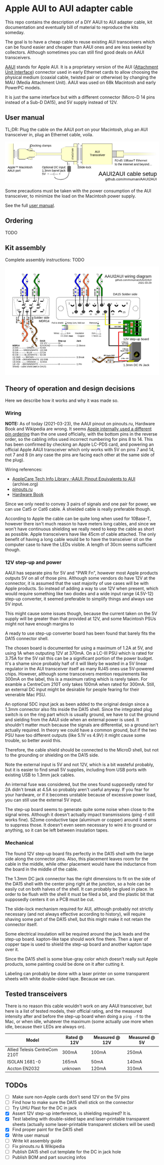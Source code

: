 # Apple AUI to AUI adapter cable

This repo contains the description of a DIY AAUI to AUI adapter cable, kit documentation and eventually bill of material to reproduce the kits someday.

The goal is to have a cheap cable to reuse existing AUI transceivers which can be found easier and cheaper than AAUI ones and are less seeked by collectors. Although sometimes you can still find good deals on AAUI transceivers.

[AAUI](https://en.wikipedia.org/wiki/Apple_Attachment_Unit_Interface) stands for Apple AUI. It is a proprietary version of the AUI ([Attachment Unit Interface](https://en.wikipedia.org/wiki/Attachment_Unit_Interface)) connector used in early Ethernet cards to allow choosing the physical medium (coaxial cable, twisted pair or otherwise) by changing the MAU (Media Attachment Unit). AAUI was used on 68k Macintosh and early PowerPC models.

It is just the same interface but with a different connector (Micro-D 14 pins instead of a Sub-D DA15), and 5V supply instead of 12V.


## User manual

TL;DR: Plug the cable on the AAUI port on your Macintosh, plug an AUI transceiver in, plug an Ethernet cable, voila.

![Setup guide for the AAUI2AUI cable](setup.png "Setup guide")

Some precautions must be taken with the power consumption of the AUI transceiver, to minimize the load on the Macintosh power supply.

See the full [user manual](manual.md).

## Ordering

TODO

## Kit assembly

Complete assembly instructions: TODO

![Wiring guide for the AAUI2AUI kit](wiring.png "Wiring guide")

## Theory of operation and design decisions

Here we describe how it works and why it was made so.

### Wiring

**NOTE:** As of today (2021-03-23), the AAUI pinout on pinouts.ru, Hardware Book and Wikipedia are wrong. It seems [Apple internally used a different pin ordering](http://web.archive.org/web/20010709103745/til.info.apple.com/techinfo.nsf/artnum/n9980) than the one used officially, with the bottom pins in the reverse order, so the cabling infos used incorrect numbering for pins 8 to 14. This has been confirmed by checking an Apple LC-PDS card, and powering an official Apple AAUI transceiver which only works with 5V on pins 7 and 14, not 7 and 8 (in any case the pins are facing each other at the same side of the plug).

Wiring references:
- [AppleCare Tech Info Library -AAUI: Pinout Equivalents to AUI](http://web.archive.org/web/20010709103745/til.info.apple.com/techinfo.nsf/artnum/n9980) (archive.org)
- [pinouts.ru](https://old.pinouts.ru/Net/AAUI_pinout.shtml)
- [Hardware Book](http://www.hardwarebook.info/AAUI_to_AUI)

Since we only need to convey 3 pairs of signals and one pair for power, we can use Cat5 or Cat6 cable. A shielded cable is really preferable though.

According to Apple the cable can be quite long when used for 10Base-T, however there isn't much reason to have meters long cables, and since we won't have continuous shielding we really need to keep the cable as short as possible. Apple transceivers have like 45cm of cable attached. The only benefit of having a long cable would be to have the transceiver sit on the computer case to have the LEDs visible. A length of 30cm seems sufficient though.


### 12V step-up and power

AAUI has separate pins for 5V and "PWR Fn", however most Apple products outputs 5V on all of those pins. Although some vendors do have 12V at the connector, it is assumed that the vast majority of use cases will be with Apple products. So instead of adding a way to use 12V when present, which would require something like two diodes and a wide input range (4.5V-12) step-up converter, it seemed preferable to simplify things and always use 5V input.

This might cause some issues though, because the current taken on the 5V supply will be greater than that provided at 12V, and some Macintosh PSUs might not have enough margins to 

A ready to use step-up converter board has been found that barely fits the DA15 connector shell.

The chosen board is documented for using a maximum of 1.2A at 5V, and using 1A when outputing 12V at 370mA. On a LC-III PSU which is rated for 3.75A for the 5V rail this can be a significant portion of the power budget. It's a shame since probably half of it will likely be wasted in a 5V linear regulator in the AUI transceiver itself as many RJ45 ones use 5V-powered chips. However, although some transceivers mention requirements like 300mA on the label, this is a maximum rating which is rarely taken. For examble a CentreCom 210T only takes 100mA when rated for 300mA. Still, an external DC input might be desirable for people fearing for their venerable Mac PSU.

An optional 5DC input jack as been added to the original design since a 1.3mm connector also fits inside the DA15 shell. Since the integrated plug switch is on the ring part which is usually ground, we have to cut the ground and sielding from the AAUI side when an external power is used. It shouldn't matter much because the signals are differential, so a ground isn't actually required. In theory we could have a common ground, but if the two PSU have too different outputs (like 5.1V vs 4.9V) it might cause some trouble, so better avoid this.

Therefore, the cable shield should be connected to the MicroD shell, but not to the grounding or shielding on the DA15 side.

Note the external input is 5V and not 12V, which is a bit wasteful probably, but it is easier to find small 5V supplies, including from USB ports with existing USB to 1.3mm jack cables.

An internal fuse was considered, but the ones found supposedly rated for 2A didn't break at 4.5A so probably aren't useful anyway. If you fear for your hardware, or if it becomes unstable because of excessive power load, you can still use the external 5V input.

The step-up board seems to generate quite some noise when close to the signal wires. Although it doesn't actually impact transmissions (ping -f still works fine). SZome conductive tape (aluminum or copper) around it seems to suppress those. It doesn't even seem necessary to wire it to ground or anything, so it can be left between insulation tapes.

### Mechanical

The found 12V step-up board fits perfectly in the DA15 shell with the large side along the connector pins. Also, this placement leaves room for the cable in the middle, while other placement would have the inductance from the board in the middle of the cable.

The 1.3mm DC jack connector has the right dimensions to fit on the side of the DA15 shell with the center ping right at the junction, so a hole can be easily cut on both halves of the shell. It can probably be glued in place. In order to be flush with the shell it must be filed a bit, and the plastic bit that supposedly centers it on a PCB must be cut.

The slide-lock mechanism required for AUI, although probably not strictly necessary (and not always effective according to history), will require shaving some part of the DA15 shell, but this might make it not retain the connector itself.

Some electrical insulation will be required around the jack leads and the step-up board. kapton-like tape should work fine there. Then a layer of copper tape is used to shield the step-up board and another kapton tape over it.

Since the DA15 shell is some blue-gray color which doesn't really suit Apple products, some painting could be done on it after cutting it.

Labeling can probably be done with a laser printer on some transparent sheets with white double-sided tape. Because we can.

## Tested transceivers

There is no reason this cable wouldn't work on any AAUI transceiver, but here is a list of tested models, their official rating, and the measured intensity after and before the step-up board when doing a `ping -f` to the Mac, or when idle, whatever the maximum (some actually use more when idle, because their LEDs are always on).


Model | Rated @ 12V | Measured @ 12V | Measured @ 5V
------|-------|----------------|--------------
Allied Telesis CentreCom 210T | 300mA | 100mA | 250mA
ISOLAN 1681-0 | 165mA | 50mA | 140mA
Accton EN2032 | unknown | 120mA | 310mA


## TODOs

- [ ] Make sure non-Apple cards don't send 12V on the 5V pins
- [ ] Find how to make sure the DA15 shell stick on the connector
- [ ] Try UHU Plast for the DC in jack
- [X] Assert 12V step-up interference, is shielding required? It is.
- [X] Test labeling with double-sided tape and laser-printable transparent sheets (actually some laser-printable transparent stickers will be used)
- [X] Find proper paint for the DA15 shell
- [X] Write user manual
- [ ] Write kit assembly guide
- [ ] Fix pinouts.ru & Wikipedia
- [ ] Publish DA15 shell cut template for the DC in jack hole
- [ ] Publish BOM and part sourcing infos
